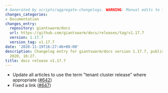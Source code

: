 ```yaml
---
# Generated by scripts/aggregate-changelogs. WARNING: Manual edits to this files will be overwritten.
changes_categories:
- Documentation
changes_entry:
  repository: giantswarm/docs
  url: https://github.com/giantswarm/docs/releases/tag/v1.17.7
  version: 1.17.7
  version_tag: v1.17.7
date: '2020-11-19T16:27:46+00:00'
description: Changelog entry for giantswarm/docs version 1.17.7, published on 19 November
  2020, 16:27.
title: docs release v1.17.7
---
```


- Update all articles to use the term "tenant cluster release" where appropriate ([#642](https://github.com/giantswarm/docs/pull/642))
- Fixed a link ([#647](https://github.com/giantswarm/docs/pull/647))
